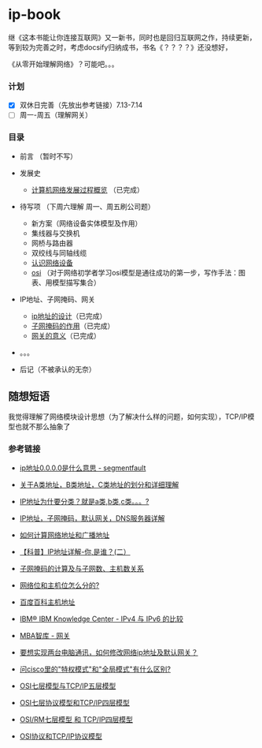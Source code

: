 # ip-book
继《这本书能让你连接互联网》又一新书，同时也是回归互联网之作，持续更新，等到较为完善之时，考虑docsify归纳成书，书名《？？？？》还没想好，

《从零开始理解网络》？可能吧。。。

### 计划

* [x] 双休日完善（先放出参考链接）7.13-7.14
* [ ] 周一-周五（理解网关）

### 目录


* 前言 （暂时不写）

* 发展史
  * [计算机网络发展过程概览](history/计算机网络发展过程概览.md) （已完成）
  
* 待写项 （下周六理解 周一、周五刷公司题）
  * 新方案（网络设备实体模型及作用）
   * 集线器与交换机
   * 网桥与路由器
   * 双绞线与同轴线缆
   * [认识网络设备](mach/认识网络设备.md)
  * [osi](osi-intro/osi.md) （对于网络初学者学习osi模型是通往成功的第一步，写作手法：图表、用模型描写集合）

* IP地址、子网掩码、网关
  * [ip地址的设计](ip-sm-gw/IP地址的设计.md)（已完成）
  * [子网掩码的作用](ip-sm-gw/子网掩码的作用.md)（已完成）
  * [网关的意义](ip-sm-gw/网关的意义.md)（已完成）
* 。。。
* 后记（不被承认的无奈）

## 随想短语

我觉得理解了网络模块设计思想（为了解决什么样的问题，如何实现），TCP/IP模型也就不那么抽象了

### 参考链接

* [ip地址0.0.0.0是什么意思 - segmentfault](https://segmentfault.com/q/1010000003732310)

* [关于A类地址，B类地址，C类地址的划分和详细理解](https://blog.csdn.net/qq_40160605/article/details/84667066)

* [IP地址为什要分类？就是a类,b类,c类。。。?](https://www.zhihu.com/question/31766172)

* [IP地址，子网掩码，默认网关，DNS服务器详解](https://www.cnblogs.com/JuneWang/p/3917697.html)

* [如何计算网络地址和广播地址](https://blog.csdn.net/lzh657083979/article/details/77606217)

* [【科普】IP地址详解-你,是谁？(二）](https://zhuanlan.zhihu.com/p/26098552)

* [子网掩码的计算及与子网数、主机数关系](https://blog.csdn.net/yinshitaoyuan/article/details/51782330)

* [网络位和主机位怎么分的?](https://zhidao.baidu.com/question/26770723.html)

* [百度百科主机地址](https://baike.baidu.com/item/%E4%B8%BB%E6%9C%BA%E5%9C%B0%E5%9D%80)

* [IBM® IBM Knowledge Center - IPv4 与 IPv6 的比较 ](https://www.ibm.com/support/knowledgecenter/zh/ssw_ibm_i_71/rzai2/rzai2compipv4ipv6.htm#rzai2compipv4ipv6__compaddress) 

* [MBA智库 - 网关](https://wiki.mbalib.com/wiki/%E7%BD%91%E5%85%B3)

* [要想实现两台电脑通讯，如何修改网络ip地址及默认网关？](http://www.360doc.com/content/18/0409/13/47178282_744151500.shtml)

* [问cisco里的"特权模式"和"全局模式"有什么区别?](https://zhidao.baidu.com/question/92946651.html)

* [OSI七层模型与TCP/IP五层模型](https://www.cnblogs.com/qishui/p/5428938.html)

* [OSI七层协议模型和TCP/IP四层模型](https://blog.csdn.net/freeking101/article/details/77977941)

* [OSI/RM七层模型 和 TCP/IP四层模型](https://my.oschina.net/tita/blog/3053424)

* [OSI协议和TCP/IP协议模型](https://blog.csdn.net/zhydream77/article/details/81700535)
